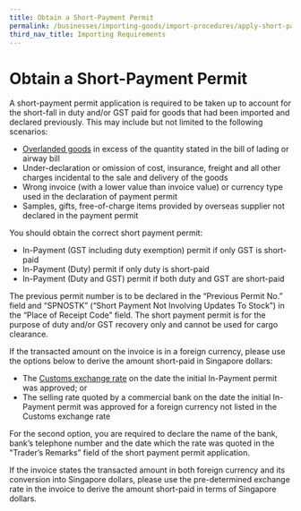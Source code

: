 ```yaml
---
title: Obtain a Short-Payment Permit
permalink: /businesses/importing-goods/import-procedures/apply-short-payment-permit
third_nav_title: Importing Requirements
---
```


# Obtain a Short-Payment Permit

A short-payment permit application is required to be taken up to account for the short-fall in duty and/or GST paid for goods that had been imported and declared previously. This may include but not limited to the following scenarios:

-   [Overlanded goods](/businessses/importing-goods/overlanded-and-shortlanded-goods/) in excess of the quantity stated in the bill of lading or airway bill
-   Under-declaration or omission of cost, insurance, freight and all other charges incidental to the sale and delivery of the goods
-   Wrong invoice (with a lower value than invoice value) or currency type used in the declaration of payment permit
-   Samples, gifts, free-of-charge items provided by overseas supplier not declared in the payment permit

You should obtain the correct short payment permit:

-   In-Payment (GST including duty exemption) permit if only GST is short-paid
-   In-Payment (Duty) permit if only duty is short-paid
-   In-Payment (Duty and GST) permit if both duty and GST are short-paid

The previous permit number is to be declared in the “Previous Permit No.” field and “SPNOSTK” (“Short Payment Not Involving Updates To Stock”) in the “Place of Receipt Code” field. The short payment permit is for the purpose of duty and/or GST recovery only and cannot be used for cargo clearance.

If the transacted amount on the invoice is in a foreign currency, please use the options below to derive the amount short-paid in Singapore dollars:

-   The [Customs exchange rate](/businesses/valuation-duties-taxes-fees/establishing-customs-value-for-imports/customs-exchange-rates) on the date the initial In-Payment permit was approved; or
-   The selling rate quoted by a commercial bank on the date the initial In-Payment permit was approved for a foreign currency not listed in the Customs exchange rate

For the second option, you are required to declare the name of the bank, bank’s telephone number and the date which the rate was quoted in the "Trader’s Remarks” field of the short payment permit application.

If the invoice states the transacted amount in both foreign currency and its conversion into Singapore dollars, please use the pre-determined exchange rate in the invoice to derive the amount short-paid in terms of Singapore dollars.

